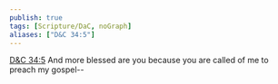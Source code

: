 ```yaml
---
publish: true
tags: [Scripture/DaC, noGraph]
aliases: ["D&C 34:5"]
---
```

[D&C 34:5](https://churchofjesuschrist.org/study/scriptures/dc-testament/dc/34?lang=eng&id=p5#p5) And more blessed are you because you are called of me to preach my gospel--
